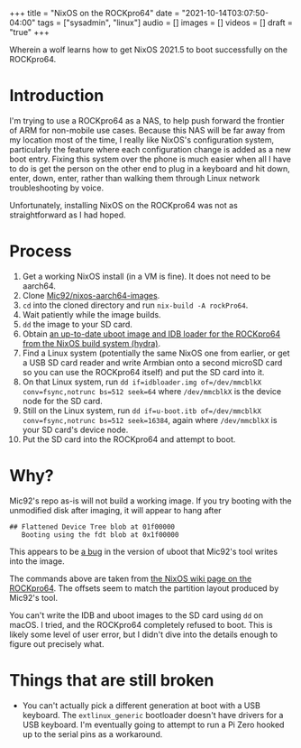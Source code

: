 +++
title = "NixOS on the ROCKpro64"
date = "2021-10-14T03:07:50-04:00"
tags = ["sysadmin", "linux"]
audio = []
images = []
videos = []
draft = "true"
+++

Wherein a wolf learns how to get NixOS 2021.5 to boot successfully on the ROCKpro64.

<!--more-->

# Introduction

I'm trying to use a ROCKpro64 as a NAS, to help push forward the frontier of ARM for non-mobile use cases.  Because this NAS will be far away from my location most of the time, I really like NixOS's configuration system, particularly the feature where each configuration change is added as a new boot entry.  Fixing this system over the phone is much easier when all I have to do is get the person on the other end to plug in a keyboard and hit down, enter, down, enter, rather than walking them through Linux network troubleshooting by voice.

Unfortunately, installing NixOS on the ROCKpro64 was not as straightforward as I had hoped.

# Process

1. Get a working NixOS install (in a VM is fine).  It does not need to be aarch64.
2. Clone [Mic92/nixos-aarch64-images](https://github.com/Mic92/nixos-aarch64-images).
3. `cd` into the cloned directory and run `nix-build -A rockPro64`.
4. Wait patiently while the image builds.
5. `dd` the image to your SD card.
6. Obtain [an up-to-date uboot image and IDB loader for the ROCKpro64 from the NixOS build system (hydra)](https://hydra.nixos.org/job/nixpkgs/trunk/ubootRockPro64.aarch64-linux/all).
7. Find a Linux system (potentially the same NixOS one from earlier, or get a USB SD card reader and write Armbian onto a second microSD card so you can use the ROCKpro64 itself) and put the SD card into it.
7. On that Linux system, run `dd if=idbloader.img of=/dev/mmcblkX conv=fsync,notrunc bs=512 seek=64` where `/dev/mmcblkX` is the device node for the SD card.
8. Still on the Linux system, run `dd if=u-boot.itb of=/dev/mmcblkX conv=fsync,notrunc bs=512 seek=16384`, again where `/dev/mmcblkX` is your SD card's device node.
9. Put the SD card into the ROCKpro64 and attempt to boot.

# Why?

Mic92's repo as-is will not build a working image. If you try booting with the unmodified disk after imaging, it will appear to hang after
```
## Flattened Device Tree blob at 01f00000
   Booting using the fdt blob at 0x1f00000
```

This appears to be [a bug](https://bugs.debian.org/cgi-bin/bugreport.cgi?bug=973323) in the version of uboot that Mic92's tool writes into the image.

The commands above are taken from [the NixOS wiki page on the ROCKpro64](https://nixos.wiki/wiki/NixOS_on_ARM/PINE64_ROCKPro64).  The offsets seem to match the partition layout produced by Mic92's tool.

You can't write the IDB and uboot images to the SD card using `dd` on macOS. I tried, and the ROCKpro64 completely refused to boot.  This is likely some level of user error, but I didn't dive into the details enough to figure out precisely what.

# Things that are still broken

* You can't actually pick a different generation at boot with a USB keyboard.  The `extlinux_generic` bootloader doesn't have drivers for a USB keyboard.  I'm eventually going to attempt to run a Pi Zero hooked up to the serial pins as a workaround.
